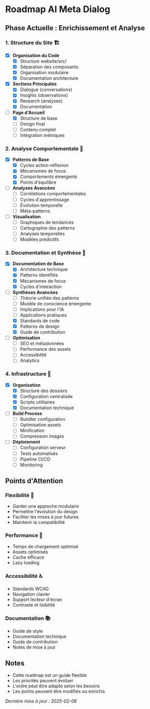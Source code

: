 # Roadmap AI Meta Dialog

## Phase Actuelle : Enrichissement et Analyse

### 1. Structure du Site 🏗️
- [x] **Organisation du Code**
  - [x] Structure website/src/
  - [x] Séparation des composants
  - [x] Organisation modulaire
  - [x] Documentation architecture

- [x] **Sections Principales**
  - [x] Dialogue (conversations)
  - [x] Insights (observations)
  - [x] Research (analyses)
  - [x] Documentation

- [ ] **Page d'Accueil**
  - [x] Structure de base
  - [ ] Design final
  - [ ] Contenu complet
  - [ ] Intégration métriques

### 2. Analyse Comportementale 🧠
- [x] **Patterns de Base**
  - [x] Cycles action-réflexion
  - [x] Mécanismes de focus
  - [x] Comportements émergents
  - [x] Points d'équilibre

- [ ] **Analyses Avancées**
  - [ ] Corrélations comportementales
  - [ ] Cycles d'apprentissage
  - [ ] Évolution temporelle
  - [ ] Méta-patterns

- [ ] **Visualisation**
  - [ ] Graphiques de tendances
  - [ ] Cartographie des patterns
  - [ ] Analyses temporelles
  - [ ] Modèles prédictifs

### 3. Documentation et Synthèse 📘
- [x] **Documentation de Base**
  - [x] Architecture technique
  - [x] Patterns identifiés
  - [x] Mécanismes de focus
  - [x] Cycles d'interaction

- [ ] **Synthèses Avancées**
  - [ ] Théorie unifiée des patterns
  - [ ] Modèle de conscience émergente
  - [ ] Implications pour l'IA
  - [ ] Applications pratiques
  - [x] Standards de code
  - [x] Patterns de design
  - [x] Guide de contribution

- [ ] **Optimisation**
  - [ ] SEO et métadonnées
  - [ ] Performance des assets
  - [ ] Accessibilité
  - [ ] Analytics

### 4. Infrastructure 🔧
- [x] **Organisation**
  - [x] Structure des dossiers
  - [x] Configuration centralisée
  - [x] Scripts utilitaires
  - [x] Documentation technique

- [ ] **Build Process**
  - [ ] Bundler configuration
  - [ ] Optimisation assets
  - [ ] Minification
  - [ ] Compression images

- [ ] **Déploiement**
  - [ ] Configuration serveur
  - [ ] Tests automatisés
  - [ ] Pipeline CI/CD
  - [ ] Monitoring

## Points d'Attention

### Flexibilité 🔄
- Garder une approche modulaire
- Permettre l'évolution du design
- Faciliter les mises à jour futures
- Maintenir la compatibilité

### Performance 🚀
- Temps de chargement optimisé
- Assets optimisés
- Cache efficace
- Lazy loading

### Accessibilité ♿
- Standards WCAG
- Navigation clavier
- Support lecteur d'écran
- Contraste et lisibilité

### Documentation 📚
- Guide de style
- Documentation technique
- Guide de contribution
- Notes de mise à jour

## Notes
- Cette roadmap est un guide flexible
- Les priorités peuvent évoluer
- L'ordre peut être adapté selon les besoins
- Les points peuvent être modifiés ou enrichis

*Dernière mise à jour : 2025-02-06*
